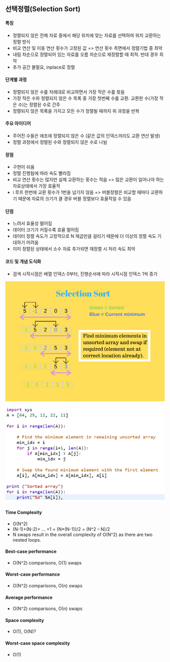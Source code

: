 ## 선택정렬(Selection Sort)
#### 특징 
- 정렬되지 않은 전체 자료 중에서 해당 위치에 맞는 자료를 선택하여 위치 교환하는 정렬 방식
- 비교 연산 및 이동 연산 횟수가 고정된 값 => 연산 횟수 측면에서 정렬기법 중 최악
- 내림 차순으로 정렬되어 있는 자료를 오름 차순으로 재정렬할 때 최적. 반대 경우 최악  
- 추가 공간 불필요, inplace로 정렬

#### 단계별 과정
- 정렬되지 않은 수를 차례대로 비교하면서 가장 작은 수를 찾음 
- 가장 작은 수와 정렬되지 않은 수 목록 중 가장 첫번째 수를 교환. 교환한 수(가장 작은 수)는 정렬된 수로 간주
- 정렬되지 않은 목록을 가지고 모든 수가 정렬될 때까지 위 과정을 반복

#### 주요 아이디어 
- 주어진 수들은 애초에 정렬되지 않은 수 (같은 값의 인덱스끼리도 교환 연산 발생)
- 정렬 과정에서 정렬된 수와 정렬되지 않은 수로 나뉨

#### 장점
- 구현이 쉬움  
- 정렬 진행됨에 따라 속도 빨라짐
- 비교 연산 횟수는 많지만 실제 교환하는 횟수는 적음 => 많은 교환이 일어나야 하는 자료상태에서 가장 효율적 
- i 루프 한번에 교환 횟수가 1번을 넘기지 않음 => 버블정렬은 비교할 때마다 교환하기 때문에 자료의 크기가 클 경우 버블 정렬보다 효율적일 수 있음  

#### 단점
- 느려서 효율성 떨어짐
- 데이터 크기가 커질수록 효율 떨어짐
- 데이터 정렬 속도가 고정적으로 N 제곱만큼 걸리기 때문에 더 이상의 정렬 속도 기대하기 어려움 
- 이미 정렬된 상태에서 소수 자료 추가되면 재정렬 시 처리 속도 최악 

#### 코드 및 개념 도식화
- 검색 시작시점은 배열 인덱스 0부터, 진행순서에 따라 시작시점 인덱스 1씩 증가 

![Screenshot](/imgs/selection-sort.png)


![Screenshot](/imgs/selectionsort_python.png)

#### Time Complexity
- O(N^2)
- (N-1)+(N-2)+ ... +1 = (N*(N-1))/2 = (N^2 – N)/2
- N swaps result in the overall complexity of O(N^2) as there are two nested loops.

#### Best-case performance 
- О(N^2) comparisons, O(1) swaps

#### Worst-case performance 
- О(N^2) comparisons, О(n) swaps

#### Average performance 
- О(N^2) comparisons, О(n) swaps

#### Space complexity
- O(1), O(N)?

#### Worst-case space complexity 
- O(1)
